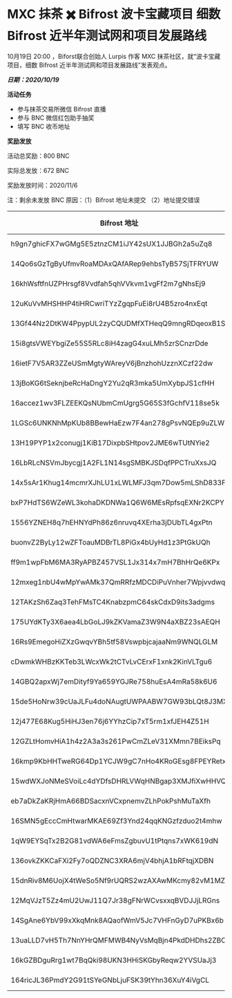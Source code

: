# MXC 抹茶 ✖️ Bifrost 波卡宝藏项目 细数 Bifrost 近半年测试网和项目发展路线

10月19日 20:00 ，Biforst联合创始人 Lurpis 作客 MXC 抹茶社区，就“波卡宝藏项目，细数 Bifrost 近半年测试网和项目发展路线”发表观点。

***日期：2020/10/19***

**活动任务**

- 参与抹茶交易所微信 Bifrost 直播
- 参与 BNC 微信红包助手抽奖
- 填写 BNC 收币地址

**奖励发放**

活动总奖励：800 BNC

实际总发放：672 BNC

奖励发放时间：2020/11/6

注：剩余未发放 BNC 原因：（1）Bifrost 地址未提交 （2）地址提交错误

|  Bifrost 地址   | BNC 余额  |
|  ----  | ----  |
|  h9gn7ghicFX7wGMg5E5ztnzCM1iJY42sUX1JJBGh2a5uZq8 | 8 BNC |
|  14Qo6sGzTgByUfmvRoaMDAxQAfARep9ehbsTyB57SjTFRYUW | 8 BNC |
|  16khWsftfnUZPHrsgf8Vvdfah5qhVVkvm1vgFf2m7gNhsEj9 | 8 BNC |
|  12uKuVvMHSHHP4tiHRCwriTYzZgqpFuEi8rU4B5zro4nxEqt | 8 BNC |
|  13Gf44Nz2DtKW4PpypUL2zyCQUDMfXTHeqQ9mngRDqeoxB1S | 8 BNC |
|  15i8gtsVWEYbgiZe55S5RLc8iH4zagG4xuLMh5zrSCnzrDde | 8 BNC |
|  16ietF7V5AR3ZZeUSmMgtyWAreyV6jBnzhohUzznXCzf22dw | 8 BNC |
|  13jBoKG6tSeknjbeRcHaDngY2Yu2qR3mka5UmXybpJS1cfHH | 8 BNC |
|  16accez1wv3FLZEEKQsNUbmCmUgrg5G65S3fGchfV118se5k | 8 BNC |
|  1LGSc6UNKNhMpKUb8BBewHaEzw7F4an278gPsvNQEp9uZLW | 8 BNC |
| 13H19PYP1x2conugj1KiB17DixpbSHtpov2JME6wTUtNYie2  | 8 BNC |
| 16LbRLcNSVmJbycgj1A2FL1N14sgSMBKJSDqfPPCTruXxsJQ  | 8 BNC |
| 14x5sAr1Khug14mcmrXJhLU1xLWLMFJ3qm7Dow5mLShD833F  | 8 BNC |
| bxP7HdTS6WZeWL3kohaDKDNWa1Q6W6MEsRpfsqEXNr2KCPY  | 8 BNC |
| 1556YZNEH8q7hEHNYdPh86z6nruvq4XErha3jDUbTL4gxPtn  | 8 BNC |
| buonvZ2ByLy12wZFToauMDBrTL8PiGx4bUyHd1z3PtGkUQh  | 8 BNC |
| ff9m1wpFbM6MA3RyAPBZ457VSL1Jx314x7mH7BhHrQe6KPx  | 8 BNC |
| 12mxeg1nbU4wMpYwAMk37QmRRfzMDCDiPuVnher7Wpjvvdwq  | 8 BNC |
| 12TAKzSh6Zaq3TehFMsTC4KnabzpmC64skCdxD9its3adgms  | 8 BNC |
| 175UYdKTy3X6aea4LbGoLJ9kZKVamaZ3W9N4aXBZ23sAEQH  | 8 BNC |
| 16Rs9EmegoHiZXzGwqvYBh5tf58VswpbjcajaaNm9WNQLGLM  | 8 BNC |
| cDwmkWHBzKKTeb3LWcxWk2tCTvLvCErxF1xnk2KinVLTgu6  | 8 BNC |
| 14GBQ2apxWj7emDityf9Ya659YGJRe758huEsA4mRa58k6U6  | 8 BNC |
| 15de5HoNrw39cUaJLFu4doNAugtUWPAABW7GW93bLQt8J3MX  | 8 BNC |
| 12j477E68Kug5HiHJ3en76j6YYhzCip7xT5rm1xfJEH4Z51H  | 8 BNC |
| 12GZLtHomvHiA1h4z2A3a3s261PwCmZLeV31XMmn7BEiksPq  | 8 BNC |
| 16kmp9KbHHTweRG64Dp1YCJW9gC7nHo4KRoGEsg8FPEYRetx  | 8 BNC |
| 15wdWXJoNMeSVoiLc4dYDfsDHRLVWqHNBgap3XMJfiXwHHVQ  | 8 BNC |
| eb7aDkZaKRjHmA66BDSacxnVCxpnemvZLhPokPshMuTaXfh  | 8 BNC |
| 16SMN5gEccCmHtwarMKAE69Zf3Ynd24qqKNGzfzduo2t4mhw  | 8 BNC |
| 1qW9EYSqTx2B2G81vdWA6eFmsZgbuvU1tPtqns7xWK619dN  | 8 BNC |
| 136ovkZKKCaFXi2Fy7oQDZNC3XRA6mjV4bhjA1bRFtqjXDBN  | 8 BNC |
| 15dnRiv8M6UojX4tWeSo5Nf9rUQRS2wzAXAwMKcmy82vM1MZ  | 8 BNC |
| 12MqVJzT5Zz4mU2UwJ11Q7Jr38gFNrWCvsxxqBVDJJjLRGns  | 8 BNC |
| 14SgAne6YbV99xXkqMnk8AQaofWmV5Jc7VHFnGyD7uPKBx6b  | 100 BNC |
| 13uaLLD7vH5Th7NnYHrQMFMWB4NyVsMqBjn4PkdDHDhs2ZBC  | 100 BNC |
| 16kGZBDguRrg1wt7BqQki98UKN3HHiSKGbyReqw2YVSUaJj3  | 100 BNC |
| 164ricJL36PmdY2G91tSYeGNbLjuFSK39tYhn36XuY4iVgCL  | 100 BNC |

